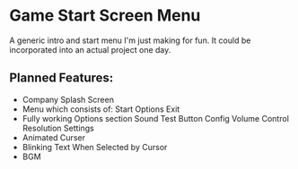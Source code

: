 # Game Start Screen Menu
A generic intro and start menu I'm just making for fun.
It could be incorporated into an actual project one day.

## Planned Features:
* Company Splash Screen
* Menu which consists of:
  Start
  Options
  Exit
* Fully working Options section
  Sound Test
  Button Config
  Volume Control
  Resolution Settings
* Animated Curser
* Blinking Text When Selected by Cursor
* BGM
